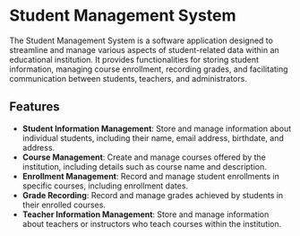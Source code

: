 # Student Management System

The Student Management System is a software application designed to streamline and manage various aspects of student-related data within an educational institution. It provides functionalities for storing student information, managing course enrollment, recording grades, and facilitating communication between students, teachers, and administrators.

## Features

- **Student Information Management**: Store and manage information about individual students, including their name, email address, birthdate, and address.
- **Course Management**: Create and manage courses offered by the institution, including details such as course name and description.
- **Enrollment Management**: Record and manage student enrollments in specific courses, including enrollment dates.
- **Grade Recording**: Record and manage grades achieved by students in their enrolled courses.
- **Teacher Information Management**: Store and manage information about teachers or instructors who teach courses within the institution.
